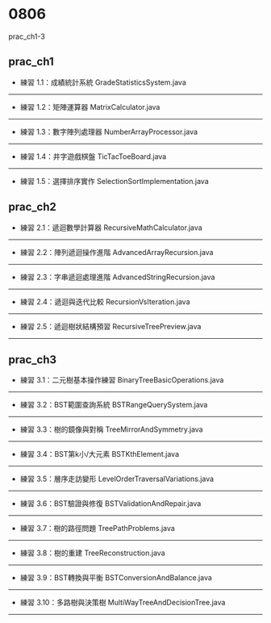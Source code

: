 # 0806 
prac_ch1-3

## prac_ch1
* 練習 1.1：成績統計系統 GradeStatisticsSystem.java
--- 
* 練習 1.2：矩陣運算器 MatrixCalculator.java
--- 
* 練習 1.3：數字陣列處理器 NumberArrayProcessor.java
--- 
* 練習 1.4：井字遊戲棋盤 TicTacToeBoard.java
--- 
* 練習 1.5：選擇排序實作 SelectionSortImplementation.java


## prac_ch2
* 練習 2.1：遞迴數學計算器 RecursiveMathCalculator.java
---
* 練習 2.2：陣列遞迴操作進階 AdvancedArrayRecursion.java
---
* 練習 2.3：字串遞迴處理進階 AdvancedStringRecursion.java
---
* 練習 2.4：遞迴與迭代比較 RecursionVsIteration.java
---
* 練習 2.5：遞迴樹狀結構預習 RecursiveTreePreview.java
---

## prac_ch3
* 練習 3.1：二元樹基本操作練習 BinaryTreeBasicOperations.java
---
* 練習 3.2：BST範圍查詢系統 BSTRangeQuerySystem.java
---
* 練習 3.3：樹的鏡像與對稱 TreeMirrorAndSymmetry.java
---
* 練習 3.4：BST第k小/大元素 BSTKthElement.java
---
* 練習 3.5：層序走訪變形 LevelOrderTraversalVariations.java
---
* 練習 3.6：BST驗證與修復 BSTValidationAndRepair.java
---
* 練習 3.7：樹的路徑問題 TreePathProblems.java
---
* 練習 3.8：樹的重建 TreeReconstruction.java
---
* 練習 3.9：BST轉換與平衡 BSTConversionAndBalance.java
---
* 練習 3.10：多路樹與決策樹 MultiWayTreeAndDecisionTree.java
---